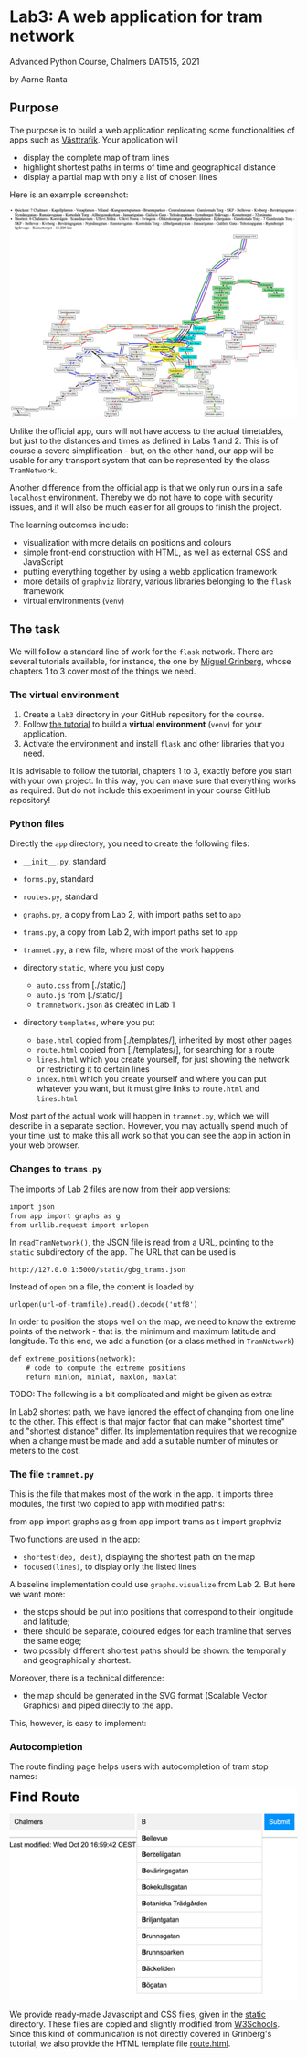 # Lab3: A web application for tram network

Advanced Python Course, Chalmers DAT515, 2021

by Aarne Ranta


## Purpose

The purpose is to build a web application replicating some functionalities of apps such as [Västtrafik](https://www.vasttrafik.se/reseplanering/reseplaneraren/).
Your application will

- display the complete map of tram lines
- highlight shortest paths in terms of time and geographical distance
- display a partial map with only a list of chosen lines

Here is an example screenshot:

![shortest-path](../images/app-shortest.png)

Unlike the official app, ours will not have access to the actual timetables, but just to the distances and times as defined in Labs 1 and 2.
This is of course a severe simplification - but, on the other hand, our app will be usable for any transport system that can be represented by the class `TramNetwork`.

Another difference from the official app is that we only run ours in a safe `localhost` environment.
Thereby we do not have to cope with security issues, and it will also be much easier for all groups to finish the project.

The learning outcomes include:

- visualization with more details on positions and colours
- simple front-end construction with HTML, as well as external CSS and JavaScript
- putting everything together by using a webb application framework
- more details of `graphviz` library, various libraries belonging to the `flask` framework
- virtual environments (`venv`)


## The task

We will follow a standard line of work for the `flask` network.
There are several tutorials available, for instance, the one by [Miguel Grinberg](https://blog.miguelgrinberg.com/post/the-flask-mega-tutorial-part-i-hello-world), whose chapters 1 to 3 cover most of the things we need.


### The virtual environment

1. Create a `lab3` directory in your GitHub repository for the course.
2. Follow [the tutorial](https://blog.miguelgrinberg.com/post/the-flask-mega-tutorial-part-i-hello-world) to build a **virtual environment** (`venv`) for your application.
3. Activate the environment and install `flask` and other libraries that you need.

It is advisable to follow the tutorial, chapters 1 to 3, exactly before you start with your own project.
In this way, you can make sure that everything works as required.
But do not include this experiment in your course GitHub repository!


### Python files

Directly the `app` directory, you need to create the following files:

- `__init__.py`, standard
- `forms.py`, standard
- `routes.py`, standard
- `graphs.py`, a copy from Lab 2, with import paths set to `app` 
- `trams.py`, a copy from Lab 2, with import paths set to `app` 
- `tramnet.py`, a new file, where most of the work happens
- directory `static`, where you just copy
  - `auto.css` from [./static/]
  - `auto.js` from [./static/]
  - `tramnetwork.json` as created in Lab 1

- directory `templates`, where you put
  - `base.html` copied from [./templates/], inherited by most other pages
  - `route.html` copied from [./templates/], for searching for a route
  - `lines.html` which you create yourself, for just showing the network or restricting it to certain lines
  - `index.html` which you create yourself and where you can put whatever you want, but it must give links to `route.html` and `lines.html` 

Most part of the actual work will happen in ``tramnet.py``, which we will describe in a separate section.
However, you may actually spend much of your time just to make this all work so that you can see the app in action in your web browser.


### Changes to `trams.py`

The imports of Lab 2 files are now from their app versions:

    import json
    from app import graphs as g
    from urllib.request import urlopen

In `readTramNetwork()`, the JSON file is read from a URL, pointing to the `static` subdirectory of the app.
The URL that can be used is

    http://127.0.0.1:5000/static/gbg_trams.json

Instead of `open` on a file, the content is loaded by

    urlopen(url-of-tramfile).read().decode('utf8')

In order to position the stops well on the map, we need to know the extreme points of the network - that is, the minimum and maximum latitude and longitude.
To this end, we add a function (or a class method in `TramNetwork`)

    def extreme_positions(network):
        # code to compute the extreme positions
        return minlon, minlat, maxlon, maxlat

TODO: The following is a bit complicated and might be given as extra:

In Lab2 shortest path, we have ignored the effect of changing from one line to the other.
This effect is that major factor that can make "shortest time" and "shortest distance" differ.
Its implementation requires that we recognize when a change must be made and add a suitable number of minutes or meters to the cost.




### The file `tramnet.py`

This is the file that makes most of the work in the app.
It imports three modules, the first two copied to app with modified paths:

   from app import graphs as g
   from app import trams as t
   import graphviz

Two functions are used in the app:

- `shortest(dep, dest)`, displaying the shortest path on the map
- `focused(lines)`, to display only the listed lines

A baseline implementation could use `graphs.visualize` from Lab 2.
But here we want more:

- the stops should be put into positions that correspond to their longitude and latitude;
- there should be separate, coloured edges for each tramline that serves the same edge;
- two possibly different shortest paths should be shown: the temporally and geographically shortest.

Moreover, there is a technical difference:

- the map should be generated in the SVG format (Scalable Vector Graphics) and piped directly to the app.

This, however, is easy to implement: 



### Autocompletion

The route finding page helps users with autocompletion of tram stop names:

![autocompletion](../images/find-auto.png)

We provide ready-made Javascript and CSS files, given in the [static](./static) directory.
These files are copied and slightly modified from [W3Schools](https://www.w3schools.com/howto/howto_js_autocomplete.asp).
Since this kind of communication is not directly covered in Grinberg's tutorial, we also provide the HTML template file [route.html](./templates/route.html).


